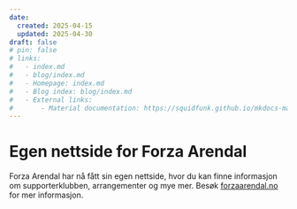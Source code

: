 ```yaml
---
date:
  created: 2025-04-15
  updated: 2025-04-30
draft: false
# pin: false
# links:
#   - index.md
#   - blog/index.md
#   - Homepage: index.md
#   - Blog index: blog/index.md
#   - External links:
#       - Material documentation: https://squidfunk.github.io/mkdocs-material
---
```


# Egen nettside for Forza Arendal

Forza Arendal har nå fått sin egen nettside, hvor du kan finne informasjon om supporterklubben, arrangementer og mye mer. Besøk [forzaarendal.no](https://forzaarendal.no) for mer informasjon.

